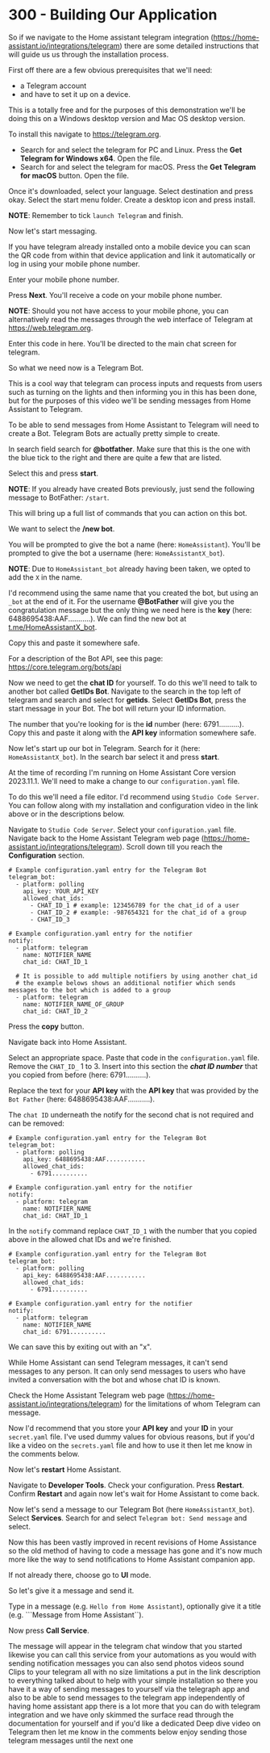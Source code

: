 # 300 - Building Our Application

So if we navigate to the Home assistant telegram integration (https://home-assistant.io/integrations/telegram) there are some detailed instructions that will guide us us through the installation process.

First off there are a few obvious prerequisites that we'll need: 
- a Telegram account
- and have to set it up on a device. 

This is a totally free and for the purposes of this demonstration we'll be doing this on a Windows desktop version and Mac OS desktop version.

To install this navigate to https://telegram.org. 

- Search for and select the telegram for PC and Linux. Press the **Get Telegram for Windows x64**. Open the file.
- Search for and select the telegram for macOS. Press the **Get Telegram for macOS** button. Open the file.

Once it's downloaded, select your language. Select destination and press okay. Select the start menu folder. Create a desktop icon and press install. 

**NOTE**: Remember to tick ```launch Telegram``` and finish. 

Now let's start messaging. 

If you have telegram already installed onto a mobile device you can scan the QR code from within that device application and link it automatically or log in using your mobile phone number. 

Enter your mobile phone number. 

Press **Next**. You'll receive a code on your mobile phone number. 

**NOTE**: Should you not have access to your mobile phone, you can alternatively read the messages through the web interface of Telegram at https://web.telegram.org. 

Enter this code in here. You'll be directed to the main chat screen for telegram. 

So what we need now is a Telegram Bot.

This is a cool way that telegram can process inputs and requests from users such as turning on the lights and then informing you in this has been done, but for the purposes of this video we'll be sending messages from Home Assistant to Telegram. 

To be able to send messages from Home Assistant to Telegram will need to create a Bot. Telegram Bots are actually pretty simple to create. 

In search field search for **@botfather**. Make sure that this is the one with the blue tick to the right and there are quite a few that are listed. 

Select this and press **start**. 

**NOTE**: If you already have created Bots previously, just send the following message to BotFather: ```/start```.

This will bring up a full list of commands that you can action on this bot. 

We want to select the **/new bot**. 

You will be prompted to give the bot a name (here: ```HomeAssistant```). You'll be prompted to give the bot a username (here: ```HomeAssistantX_bot```). 

**NOTE**: Due to ```HomeAssistant_bot``` already having been taken, we opted to add the ```X``` in the name.

I'd recommend using the same name that you created the bot, but using an ```_bot``` at the end of it. For the username **@BotFather** will give you the congratulation message but the only thing we need here is the **key** (here: 6488695438:AAF...........). We can find the new bot at [t.me/HomeAssistantX_bot](https://t.me/HomeAssistantX_bot).

Copy this and paste it somewhere safe. 

For a description of the Bot API, see this page: https://core.telegram.org/bots/api

Now we need to get the **chat ID** for yourself. To do this we'll need to talk to another bot called **GetIDs Bot**. Navigate to the search in the top left of telegram and search and select for **getids**. Select **GetIDs Bot**, press the start message in your Bot. The bot will return your ID information.

The number that you're looking for is the **id** number (here: 6791..........). Copy this and paste it along with the **API key** information somewhere safe. 

Now let's start up our bot in Telegram. Search for it (here: ```HomeAssistantX_bot```). In the search bar select it and press **start**. 

At the time of recording I'm running on Home Assistant Core version 2023.11.1. We'll need to make a change to our ```configuration.yaml``` file.

To do this we'll need a file editor. I'd recommend using ```Studio Code Server```. You can follow along with my installation and configuration video in the link above or in the descriptions below. 

Navigate to ```Studio Code Server```. Select your ```configuration.yaml``` file. Navigate back to the Home Assistant Telegram web page (https://home-assistant.io/integrations/telegram). Scroll down till you reach the **Configuration** section. 

```
# Example configuration.yaml entry for the Telegram Bot
telegram_bot:
  - platform: polling
    api_key: YOUR_API_KEY
    allowed_chat_ids:
      - CHAT_ID_1 # example: 123456789 for the chat_id of a user
      - CHAT_ID_2 # example: -987654321 for the chat_id of a group
      - CHAT_ID_3

# Example configuration.yaml entry for the notifier
notify:
  - platform: telegram
    name: NOTIFIER_NAME
    chat_id: CHAT_ID_1

  # It is possible to add multiple notifiers by using another chat_id
  # the example belows shows an additional notifier which sends messages to the bot which is added to a group
  - platform: telegram
    name: NOTIFIER_NAME_OF_GROUP
    chat_id: CHAT_ID_2
```

Press the **copy** button. 

Navigate back into Home Assistant. 

Select an appropriate space. Paste that code in the ```configuration.yaml``` file. Remove the ```CHAT_ID_``` 1 to 3. Insert into this section the ***chat ID number*** that you copied from before (here: 6791..........).

Replace the text for your **API key** with the **API key** that was provided by the ```Bot Father``` (here: 6488695438:AAF...........). 

The ```chat ID``` underneath the notify for the second chat is not required and can be removed:

```
# Example configuration.yaml entry for the Telegram Bot
telegram_bot:
  - platform: polling
    api_key: 6488695438:AAF...........
    allowed_chat_ids:
      - 6791..........

# Example configuration.yaml entry for the notifier
notify:
  - platform: telegram
    name: NOTIFIER_NAME
    chat_id: CHAT_ID_1
```

In the ```notify``` command replace ```CHAT_ID_1``` with the number that you copied above in the allowed chat IDs and we're finished.

```
# Example configuration.yaml entry for the Telegram Bot
telegram_bot:
  - platform: polling
    api_key: 6488695438:AAF...........
    allowed_chat_ids:
      - 6791..........

# Example configuration.yaml entry for the notifier
notify:
  - platform: telegram
    name: NOTIFIER_NAME
    chat_id: 6791..........
```

We can save this by exiting out with an "x".

While Home Assistant can send Telegram messages, it can't send messages to any person. It can only send messages to users who have invited a conversation with the bot and whose chat ID is known.

Check the Home Assistant Telegram web page (https://home-assistant.io/integrations/telegram) for the limitations of whom Telegram can message. 

Now I'd recommend that you store your **API key** and your **ID** in your ```secret.yaml``` file. I've used dummy values for obvious reasons, but if you'd like a video on the ```secrets.yaml``` file and how to use it then let me know in the comments below.

Now let's **restart** Home Assistant.

Navigate to **Developer Tools**. Check your configuration. Press **Restart**. Confirm **Restart** and again now let's wait for Home Assistant to come back.

Now let's send a message to our Telegram Bot (here ```HomeAssistantX_bot```). Select **Services**. Search for and select ```Telegram bot: Send message``` and select. 

Now this has been vastly improved in recent revisions of Home Assistance so the old method of having to code a message has gone and it's now much more like the way to send notifications to Home Assistant companion app.

If not already there, choose go to **UI** mode.

So let's give it a message and send it.

Type in a message (e.g. ```Hello from Home Assistant```), optionally give it a title (e.g. ```Message from Home Assistant``). 

Now press **Call Service**.

The message will appear in the telegram chat window that you started likewise you can call this service from your automations as you would with sending notification messages you can also send photos videos sound Clips to your telegram all with no size limitations a put in the link description to everything talked about to help with your simple installation so there you have it a way of sending messages to yourself via the telegraph app and also to be able to send messages to the telegram app independently of having home assistant app there is a lot more that you can do with telegram integration and we have only skimmed the surface read through the documentation for yourself and if you'd like a dedicated Deep dive video on Telegram then let me know in the comments below enjoy sending those telegram messages until the next one
